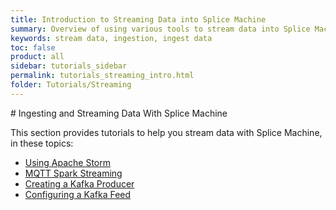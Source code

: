 ```yaml
---
title: Introduction to Streaming Data into Splice Machine
summary: Overview of using various tools to stream data into Splice Machine
keywords: stream data, ingestion, ingest data
toc: false
product: all
sidebar: tutorials_sidebar
permalink: tutorials_streaming_intro.html
folder: Tutorials/Streaming
---
```

<section>
<div class="TopicContent" data-swiftype-index="true" markdown="1">
# Ingesting and Streaming Data With Splice Machine

This section provides tutorials to help you stream data with Splice Machine, in these topics:

* [Using Apache Storm](tutorials_ingest_storm.html)
* [MQTT&#160;Spark Streaming](tutorials_ingest_mqttSpark.html)
* [Creating a Kafka Producer](tutorials_ingest_kafkaproducer.html)
* [Configuring a Kafka Feed](tutorials_ingest_kafkafeed.html)

</div>
</section>
